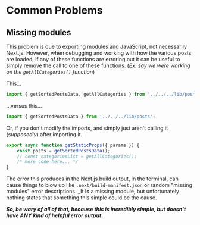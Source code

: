 # Common Problems

## Missing modules

This problem is due to exporting modules and JavaScript, not necessarily Next.js. However, when debugging and working with how the various posts are loaded, if any of these functions are erroring out it can be useful to simply remove the call to one of these functions. (_Ex: say we were working on the `getAllCategories()` function_)

This...

```javascript
import { getSortedPostsData, getAllCategories } from '../../../lib/posts';
```

...versus this...

```javascript
import { getSortedPostsData } from '../../../lib/posts';
```

Or, if you don't modify the imports, and simply just aren't calling it (_supposedly_) after importing it.

```js
export async function getStaticProps({ params }) {
    const posts = getSortedPostsData();
    // const categoriesList = getAllCategories();
    /* more code here... */
}
```

The error this produces in the Next.js build output, in the terminal, can cause things to blow up like `.next/build-manifest.json` or random "missing modules" error descriptions. _It **is** a missing module, but unfortunately nothing states that something this simple could be the cause.

_**So, be wary of all of that, because this is incredibly simple, but doesn't have ANY kind of helpful error output.**_